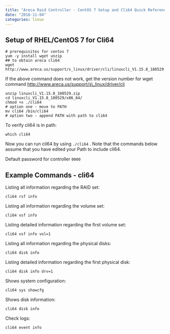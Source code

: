 ```yaml
---
title: "Areca Raid Controller - CentOS 7 Setup and Cli64 Quick Reference"
date: "2018-11-04"
categories: linux
---
```


## Setup of RHEL/CentOS 7 for Cli64

```
# prerequisites for centos 7
yum -y install wget unzip
## to obtain areca cli64
wget http://www.areca.us/support/s_linux/driver/cli/linuxcli_V1.15.8_180529.zip

```

If the above command does not work, get the version number for wget command http://www.areca.us/support/s\_linux/driver/cli

```
unzip linuxcli_V1.15.8_180529.zip
cd linuxcli_V1.15.8_180529/x86_64/
chmod +x ./cli64
# option one - move to PATH
mv cli64 /bin/cli64
# option two - append PATH with path to cli64  

```

To verify cli64 is in path:

```
which cli64

```

Now you can run cli64 by using `./cli64` . Note that the commands below assume that you have edited your Path to include cli64.

Default password for controller `0000`

## Example Commands - cli64

Listing all information regarding the RAID set:

```
cli64 rsf info

```

Listing all information regarding the volume set:

```
cli64 vsf info

```

Listing detailed information regarding the first volume set:

```
cli64 vsf info vol=1

```

Listing all information regarding the physical disks:

```
cli64 disk info

```

Listing detailed information regarding the first physical disk:

```
cli64 disk info drv=1

```

Shows system configuration:

```
cli64 sys showcfg

```

Shows disk information:

```
cli64 disk info

```

Check logs:

```
cli64 event info

```

